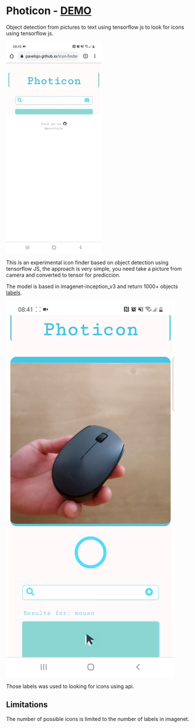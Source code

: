 # Photicon - [DEMO](https://pavelsjo.github.io/icon-finder-ai/)

Object detection from pictures to text using tensorflow js to look for icons using tensorflow js.

![img](img/init-example.jpg)

This is an experimental icon finder based on object detection using tensorflow JS, the approach is very simple, you need take a picture from camera and converted to tensor for prediccion.

The model is based in imagenet-inception_v3 and return 1000+ objects [labels](labels.js).

![img](img/mouse-example.png)

Those labels was used to looking for icons using api.

## Limitations

The number of possible icons is limited to the number of labels in imagenet.
